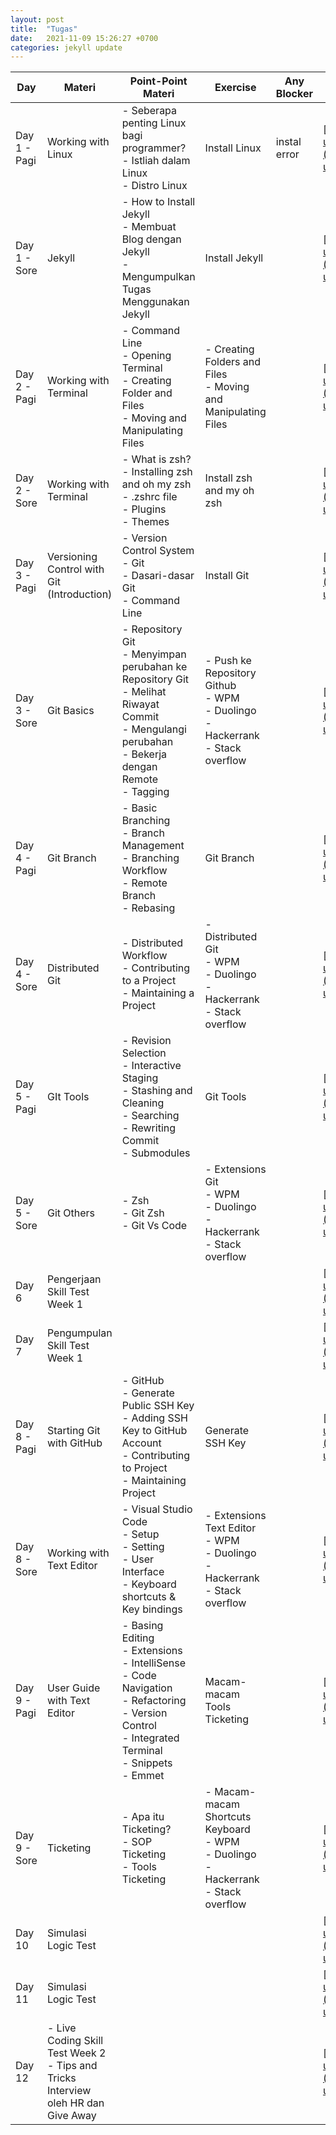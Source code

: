 ```yaml
---
layout: post
title:  "Tugas"
date:   2021-11-09 15:26:27 +0700
categories: jekyll update
---
```

| Day          | Materi                                                                                 | Point-Point Materi                                                                                                                                                       | Exercise                                                                                         | Any Blocker  | Pengumpulan Tugas                                                                                                                                                            |
| ------------ | -------------------------------------------------------------------------------------- | ------------------------------------------------------------------------------------------------------------------------------------------------------------------------ | ------------------------------------------------------------------------------------------------ | ------------ | ---------------------------------------------------------------------------------------------------------------------------------------------------------------------------- |
| Day 1 - Pagi | Working with Linux                                                                     | \- Seberapa penting Linux bagi programmer?<br>\- Istliah dalam Linux<br>\- Distro Linux                                                                                  | Install Linux                                                                                    | instal error | [https://drive.google.com/drive/folders/19YDYKsld1k0dlk7P5DIhlqh7U2M3Dmu6?usp=sharing](https://drive.google.com/drive/folders/19YDYKsld1k0dlk7P5DIhlqh7U2M3Dmu6?usp=sharing) |
| Day 1 - Sore | Jekyll                                                                                 | \- How to Install Jekyll<br>\- Membuat Blog dengan Jekyll<br>\- Mengumpulkan Tugas Menggunakan Jekyll                                                                    | Install Jekyll                                                                                   |              | [https://drive.google.com/drive/folders/19YDYKsld1k0dlk7P5DIhlqh7U2M3Dmu6?usp=sharing](https://drive.google.com/drive/folders/19YDYKsld1k0dlk7P5DIhlqh7U2M3Dmu6?usp=sharing) |
| Day 2 - Pagi | Working with Terminal                                                                  | \- Command Line<br>\- Opening Terminal<br>\- Creating Folder and Files<br>\- Moving and Manipulating Files                                                               | \- Creating Folders and Files<br>\- Moving and Manipulating Files                                |              | [https://drive.google.com/drive/folders/19YDYKsld1k0dlk7P5DIhlqh7U2M3Dmu6?usp=sharing](https://drive.google.com/drive/folders/19YDYKsld1k0dlk7P5DIhlqh7U2M3Dmu6?usp=sharing) |
| Day 2 - Sore | Working with Terminal                                                                  | \- What is zsh?<br>\- Installing zsh and oh my zsh<br>\- .zshrc file<br>\- Plugins<br>\- Themes                                                                          | Install zsh and my oh zsh                                                                        |              | [https://drive.google.com/drive/folders/19YDYKsld1k0dlk7P5DIhlqh7U2M3Dmu6?usp=sharing](https://drive.google.com/drive/folders/19YDYKsld1k0dlk7P5DIhlqh7U2M3Dmu6?usp=sharing) |
| Day 3 - Pagi | Versioning Control with Git (Introduction)                                             | \- Version Control System<br>\- Git<br>\- Dasari-dasar Git<br>\- Command Line                                                                                            | Install Git                                                                                      |              | [https://drive.google.com/drive/folders/19YDYKsld1k0dlk7P5DIhlqh7U2M3Dmu6?usp=sharing](https://drive.google.com/drive/folders/19YDYKsld1k0dlk7P5DIhlqh7U2M3Dmu6?usp=sharing) |
| Day 3 - Sore | Git Basics                                                                             | \- Repository Git<br>\- Menyimpan perubahan ke Repository Git<br>\- Melihat Riwayat Commit<br>\- Mengulangi perubahan<br>\- Bekerja dengan Remote<br>\- Tagging          | \- Push ke Repository Github<br>\- WPM<br>\- Duolingo<br>\- Hackerrank<br>\- Stack overflow      |              | [https://drive.google.com/drive/folders/19YDYKsld1k0dlk7P5DIhlqh7U2M3Dmu6?usp=sharing](https://drive.google.com/drive/folders/19YDYKsld1k0dlk7P5DIhlqh7U2M3Dmu6?usp=sharing) |
| Day 4 - Pagi | Git Branch                                                                             | \- Basic Branching<br>\- Branch Management<br>\- Branching Workflow<br>\- Remote Branch<br>\- Rebasing                                                                   | Git Branch                                                                                       |              | [https://drive.google.com/drive/folders/19YDYKsld1k0dlk7P5DIhlqh7U2M3Dmu6?usp=sharing](https://drive.google.com/drive/folders/19YDYKsld1k0dlk7P5DIhlqh7U2M3Dmu6?usp=sharing) |
| Day 4 - Sore | Distributed Git                                                                        | \- Distributed Workflow<br>\- Contributing to a Project<br>\- Maintaining a Project                                                                                      | \- Distributed Git<br>\- WPM<br>\- Duolingo<br>\- Hackerrank<br>\- Stack overflow                |              | [https://drive.google.com/drive/folders/19YDYKsld1k0dlk7P5DIhlqh7U2M3Dmu6?usp=sharing](https://drive.google.com/drive/folders/19YDYKsld1k0dlk7P5DIhlqh7U2M3Dmu6?usp=sharing) |
| Day 5 - Pagi | GIt Tools                                                                              | \- Revision Selection<br>\- Interactive Staging<br>\- Stashing and Cleaning<br>\- Searching<br>\- Rewriting Commit<br>\- Submodules                                      | Git Tools                                                                                        |              | [https://drive.google.com/drive/folders/19YDYKsld1k0dlk7P5DIhlqh7U2M3Dmu6?usp=sharing](https://drive.google.com/drive/folders/19YDYKsld1k0dlk7P5DIhlqh7U2M3Dmu6?usp=sharing) |
| Day 5 - Sore | Git Others                                                                             | \- Zsh<br>\- Git Zsh<br>\- Git Vs Code                                                                                                                                   | \- Extensions Git<br>\- WPM<br>\- Duolingo<br>\- Hackerrank<br>\- Stack overflow                 |              | [https://drive.google.com/drive/folders/19YDYKsld1k0dlk7P5DIhlqh7U2M3Dmu6?usp=sharing](https://drive.google.com/drive/folders/19YDYKsld1k0dlk7P5DIhlqh7U2M3Dmu6?usp=sharing) |
| Day 6        | Pengerjaan Skill Test Week 1                                                           |                                                                                                                                                                          |                                                                                                  |              | [https://drive.google.com/drive/folders/19YDYKsld1k0dlk7P5DIhlqh7U2M3Dmu6?usp=sharing](https://drive.google.com/drive/folders/19YDYKsld1k0dlk7P5DIhlqh7U2M3Dmu6?usp=sharing) |
| Day 7        | Pengumpulan Skill Test Week 1                                                          |                                                                                                                                                                          |                                                                                                  |              | [https://drive.google.com/drive/folders/19YDYKsld1k0dlk7P5DIhlqh7U2M3Dmu6?usp=sharing](https://drive.google.com/drive/folders/19YDYKsld1k0dlk7P5DIhlqh7U2M3Dmu6?usp=sharing) |
| Day 8 - Pagi | Starting Git with GitHub                                                               | \- GitHub<br>\- Generate Public SSH Key<br>\- Adding SSH Key to GitHub Account<br>\- Contributing to Project<br>\- Maintaining Project                                   | Generate SSH Key                                                                                 |              | [https://drive.google.com/drive/folders/19YDYKsld1k0dlk7P5DIhlqh7U2M3Dmu6?usp=sharing](https://drive.google.com/drive/folders/19YDYKsld1k0dlk7P5DIhlqh7U2M3Dmu6?usp=sharing) |
| Day 8 - Sore | Working with Text Editor                                                               | \- Visual Studio Code<br>\- Setup<br>\- Setting<br>\- User Interface<br>\- Keyboard shortcuts & Key bindings                                                             | \- Extensions Text Editor<br>\- WPM<br>\- Duolingo<br>\- Hackerrank<br>\- Stack overflow         |              | [https://drive.google.com/drive/folders/19YDYKsld1k0dlk7P5DIhlqh7U2M3Dmu6?usp=sharing](https://drive.google.com/drive/folders/19YDYKsld1k0dlk7P5DIhlqh7U2M3Dmu6?usp=sharing) |
| Day 9 - Pagi | User Guide with Text Editor                                                            | \- Basing Editing<br>\- Extensions<br>\- IntelliSense<br>\- Code Navigation<br>\- Refactoring<br>\- Version Control<br>\- Integrated Terminal<br>\- Snippets<br>\- Emmet | Macam-macam Tools Ticketing                                                                      |              | [https://drive.google.com/drive/folders/19YDYKsld1k0dlk7P5DIhlqh7U2M3Dmu6?usp=sharing](https://drive.google.com/drive/folders/19YDYKsld1k0dlk7P5DIhlqh7U2M3Dmu6?usp=sharing) |
| Day 9 - Sore | Ticketing                                                                              | \- Apa itu Ticketing?<br>\- SOP Ticketing<br>\- Tools Ticketing                                                                                                          | \- Macam-macam Shortcuts Keyboard<br>\- WPM<br>\- Duolingo<br>\- Hackerrank<br>\- Stack overflow |              | [https://drive.google.com/drive/folders/19YDYKsld1k0dlk7P5DIhlqh7U2M3Dmu6?usp=sharing](https://drive.google.com/drive/folders/19YDYKsld1k0dlk7P5DIhlqh7U2M3Dmu6?usp=sharing) |
| Day 10       | Simulasi Logic Test                                                                    |                                                                                                                                                                          |                                                                                                  |              | [https://drive.google.com/drive/folders/19YDYKsld1k0dlk7P5DIhlqh7U2M3Dmu6?usp=sharing](https://drive.google.com/drive/folders/19YDYKsld1k0dlk7P5DIhlqh7U2M3Dmu6?usp=sharing) |
| Day 11       | Simulasi Logic Test                                                                    |                                                                                                                                                                          |                                                                                                  |              | [https://drive.google.com/drive/folders/19YDYKsld1k0dlk7P5DIhlqh7U2M3Dmu6?usp=sharing](https://drive.google.com/drive/folders/19YDYKsld1k0dlk7P5DIhlqh7U2M3Dmu6?usp=sharing) |
| Day 12       | \- Live Coding Skill Test Week 2<br>\- Tips and Tricks Interview oleh HR dan Give Away |                                                                                                                                                                          |                                                                                                  |              | [https://drive.google.com/drive/folders/19YDYKsld1k0dlk7P5DIhlqh7U2M3Dmu6?usp=sharing](https://drive.google.com/drive/folders/19YDYKsld1k0dlk7P5DIhlqh7U2M3Dmu6?usp=sharing) |